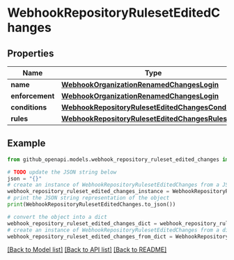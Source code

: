 # WebhookRepositoryRulesetEditedChanges


## Properties

Name | Type | Description | Notes
------------ | ------------- | ------------- | -------------
**name** | [**WebhookOrganizationRenamedChangesLogin**](WebhookOrganizationRenamedChangesLogin.md) |  | [optional] 
**enforcement** | [**WebhookOrganizationRenamedChangesLogin**](WebhookOrganizationRenamedChangesLogin.md) |  | [optional] 
**conditions** | [**WebhookRepositoryRulesetEditedChangesConditions**](WebhookRepositoryRulesetEditedChangesConditions.md) |  | [optional] 
**rules** | [**WebhookRepositoryRulesetEditedChangesRules**](WebhookRepositoryRulesetEditedChangesRules.md) |  | [optional] 

## Example

```python
from github_openapi.models.webhook_repository_ruleset_edited_changes import WebhookRepositoryRulesetEditedChanges

# TODO update the JSON string below
json = "{}"
# create an instance of WebhookRepositoryRulesetEditedChanges from a JSON string
webhook_repository_ruleset_edited_changes_instance = WebhookRepositoryRulesetEditedChanges.from_json(json)
# print the JSON string representation of the object
print(WebhookRepositoryRulesetEditedChanges.to_json())

# convert the object into a dict
webhook_repository_ruleset_edited_changes_dict = webhook_repository_ruleset_edited_changes_instance.to_dict()
# create an instance of WebhookRepositoryRulesetEditedChanges from a dict
webhook_repository_ruleset_edited_changes_from_dict = WebhookRepositoryRulesetEditedChanges.from_dict(webhook_repository_ruleset_edited_changes_dict)
```
[[Back to Model list]](../README.md#documentation-for-models) [[Back to API list]](../README.md#documentation-for-api-endpoints) [[Back to README]](../README.md)


